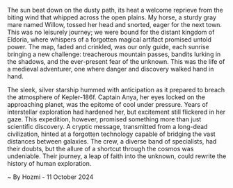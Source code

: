 
The sun beat down on the dusty path, its heat a welcome reprieve from the biting wind that whipped across the open plains.  My horse, a sturdy gray mare named Willow, tossed her head and snorted, eager for the next town. This was no leisurely journey; we were bound for the distant kingdom of Eldoria, where whispers of a forgotten magical artifact promised untold power. The map, faded and crinkled, was our only guide, each sunrise bringing a new challenge: treacherous mountain passes, bandits lurking in the shadows, and the ever-present fear of the unknown. This was the life of a medieval adventurer, one where danger and discovery walked hand in hand.

The sleek, silver starship hummed with anticipation as it prepared to breach the atmosphere of Kepler-186f.  Captain Anya, her eyes locked on the approaching planet, was the epitome of cool under pressure. Years of interstellar exploration had hardened her, but excitement still flickered in her gaze. This expedition, however, promised something more than just scientific discovery.  A cryptic message, transmitted from a long-dead civilization, hinted at a forgotten technology capable of bridging the vast distances between galaxies.  The crew, a diverse band of specialists, had their doubts, but the allure of a shortcut through the cosmos was undeniable.  Their journey, a leap of faith into the unknown, could rewrite the history of human exploration. 

~ By Hozmi - 11 October 2024
